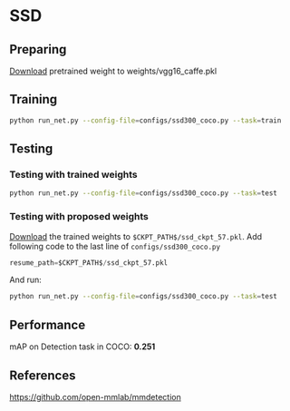 # SSD

## Preparing
<a href="https://drive.google.com/file/d/1hZJCm3cbWdpPnk5yacnzu5aXJnTtZ3cp/view?usp=sharing">Download</a> pretrained weight to weights/vgg16_caffe.pkl

## Training
```sh
python run_net.py --config-file=configs/ssd300_coco.py --task=train
```

## Testing
### Testing with trained weights
```sh
python run_net.py --config-file=configs/ssd300_coco.py --task=test
```
### Testing with proposed weights
<a href="https://drive.google.com/file/d/1kEF72Ufc2hM_u1ex06XZt2U901J49QZf/view?usp=sharing">Download</a> the trained weights to `$CKPT_PATH$/ssd_ckpt_57.pkl`.
Add following code to the last line of `configs/ssd300_coco.py`
```python
resume_path=$CKPT_PATH$/ssd_ckpt_57.pkl
```
And run:
```sh
python run_net.py --config-file=configs/ssd300_coco.py --task=test
```

## Performance
mAP on Detection task in COCO: <b>0.251</b>

## References
https://github.com/open-mmlab/mmdetection